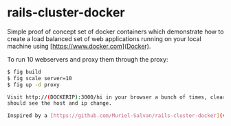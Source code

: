 rails-cluster-docker
====================

Simple proof of concept set of docker containers which demonstrate how to create a
load balanced set of web applications running on your local machine using [https://www.docker.com](Docker).

To run 10 webservers and proxy them through the proxy:
```bash
$ fig build
$ fig scale server=10
$ fig up -d proxy

Visit http://(DOCKERIP):3000/hi in your browser a bunch of times, clearing the cache, and you
should see the host and ip change.

Inspired by a [https://github.com/Muriel-Salvan/rails-cluster-docker](very similar project)
